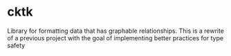 # cktk

Library for formatting data that has graphable relationships. This is a rewrite of a previous project with the goal of implementing better practices for type safety
